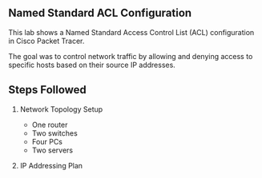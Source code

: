 ## Named Standard ACL Configuration 

This lab shows a Named Standard Access Control List (ACL) configuration in Cisco Packet Tracer.

The goal was to control network traffic by allowing and denying access to specific hosts based on their source IP addresses.

## Steps Followed
1. Network Topology Setup
   - One router
   - Two switches
   - Four PCs
   - Two servers
  
2. IP Addressing Plan
